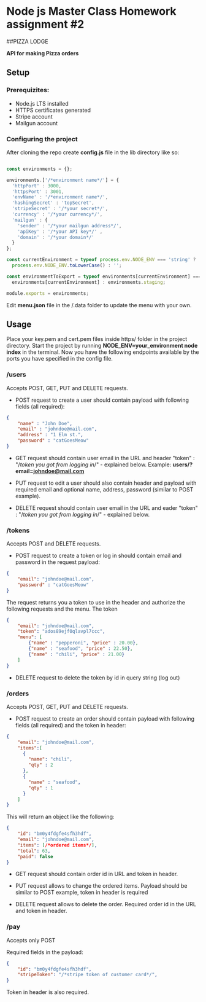 # Node js Master Class Homework assignment #2
##PIZZA LODGE

**API for making Pizza orders**

## Setup

### Prerequizites:
- Node.js LTS installed
- HTTPS certificates generated
- Stripe account
- Mailgun account

### Configuring the project
After cloning the repo create **config.js** file in the lib directory like so:

```Javascript

const environments = {};

environments.['/*environment name*/'] = {
  'httpPort' : 3000,
  'httpsPort' : 3001,
  'envName' : '/*environment name*/',
  'hashingSecret' : 'topSecret',
  'stripeSecret' : '/*your secret*/',
  'currency' : '/*your currency*/',
  'mailgun' : {
    'sender' : '/*your mailgun address*/',
    'apiKey' : '/*your API key*/' ,
    'domain' : '/*your domain*/'
  }
};

const currentEnvironment = typeof process.env.NODE_ENV === 'string' ?
  process.env.NODE_ENV.toLowerCase() : '';

const environmentToExport = typeof environments[currentEnvironment] === 'object' ?
  environments[currentEnvironment] : environments.staging;

module.exports = environments;

```
Edit **menu.json** file in the /.data folder to update the menu with your own.


## Usage

Place your key.pem and cert.pem files inside https/ folder in the project directory.
Start the project by running **NODE_ENV=your_environment node index** in the terminal.
Now you have the following endpoints available by the ports you have specified in the config file.

### /users
Accepts POST, GET, PUT and DELETE requests.

- POST request to create a user should contain payload with following fields (all required):
```JSON
{
    "name" : "John Doe",
    "email" : "johndoe@mail.com",
    "address" : "1 Elm st.",
    "password" : "catGoesMeow"
}

```

- GET request should contain user email in the URL and header "token" : "/*token you got from logging in*/" - explained below.
Example: **users/?email=johndoe@mail.com**

- PUT request to edit a user should also contain header and payload with required email and optional name, address, password (similar to POST example).

- DELETE request should contain user email in the URL and eader "token" : "/*token you got from logging in*/" - explained below.


### /tokens
Accepts POST and DELETE requests.

- POST request to create a token or log in should contain email and password in the request payload:

```JSON
{
    "email": "johndoe@mail.com",
    "password" : "catGoesMeow"
}

```
The request returns you a token to use in the header and authorize the following requests and the menu. The token 

```JSON
{
    "email": "johndoe@mail.com",
    "token": "ados89ejf0qlavpl7ccc",
    "menu": [
        {"name" : "pepperoni", "price" : 20.00},
        {"name" : "seafood", "price" : 22.50},
        {"name" : "chili", "price" : 21.00}
    ]
}
```

- DELETE request to delete the token by id in query string (log out)


### /orders
Accepts POST, GET, PUT and DELETE requests.

- POST request to create an order should contain payload with following fields (all required) and the token in header:

```JSON
{
    "email": "johndoe@mail.com",
    "items":[
      {
        "name": "chili",
        "qty" : 2
      },
      {
        "name" : "seafood",
        "qty" : 1
      }
    ]
}
```

This will return an object like the following:

```JSON
{
    "id": "bm0y4fdgfe4sfh3hdf",
    "email": "johndoe@mail.com",
    "items": [/*ordered items*/],
    "total": 63,
    "paid": false
}
```
- GET request should contain order id in URL and token in header.

- PUT request allows to change the ordered items. Payload should be similar to POST example, token in header is required

- DELETE request allows to delete the order. Required order id in the URL and token in header.

### /pay

Accepts only POST

Required fields in the payload:

```JSON
{
    "id": "bm0y4fdgfe4sfh3hdf",
    "stripeToken": "/*stripe token of customer card*/",
}
```
Token in header is also required.


